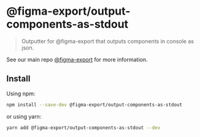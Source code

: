 # @figma-export/output-components-as-stdout

> Outputter for @figma-export that outputs components in console as json.

See our main repo [@figma-export](https://github.com/marcomontalbano/figma-export) for more information.

## Install

Using npm:

```sh
npm install --save-dev @figma-export/output-components-as-stdout
```

or using yarn:

```sh
yarn add @figma-export/output-components-as-stdout --dev
```
